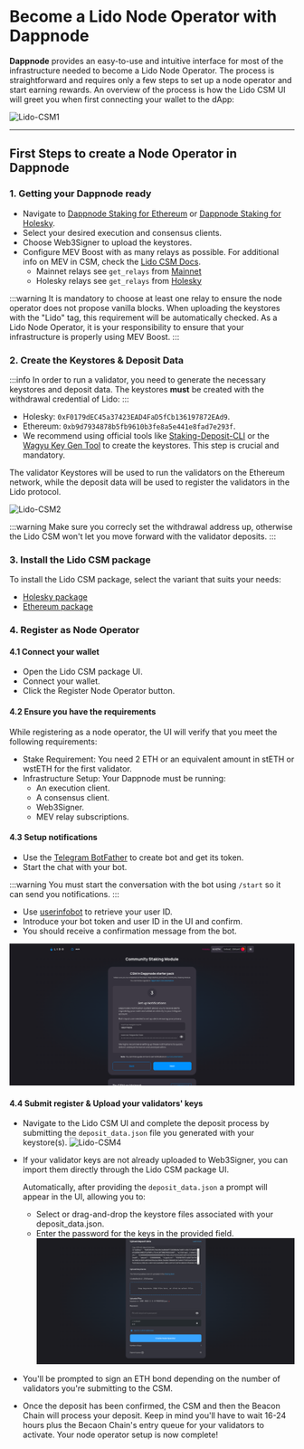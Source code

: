 # **Become a Lido Node Operator with Dappnode**

**Dappnode** provides an easy-to-use and intuitive interface for most of the infrastructure needed to become a Lido Node Operator. The process is straightforward and requires only a few steps to set up a node operator and start earning rewards. An overview of the process is how the Lido CSM UI will greet you when first connecting your wallet to the dApp:

![Lido-CSM1](/img/lido-csm-ss-docs1.png)

---

## **First Steps to create a Node Operator in Dappnode**

### 1. **Getting your Dappnode ready**

- Navigate to [Dappnode Staking for Ethereum](http://my.dappnode/stakers/ethereum) or [Dappnode Staking for Holesky](http://my.dappnode/stakers/holesky).
- Select your desired execution and consensus clients.
- Choose Web3Signer to upload the keystores.
- Configure MEV Boost with as many relays as possible. For additional info on MEV in CSM, check the [Lido CSM Docs](https://operatorportal.lido.fi/modules/community-staking-module).
  - Mainnet relays see `get_relays` from [Mainnet](https://etherscan.io/address/0xf95f069f9ad107938f6ba802a3da87892298610e#readContract)
  - Holesky relays see `get_relays` from [Holesky](https://holesky.etherscan.io/address/0x2d86C5855581194a386941806E38cA119E50aEA3#readContract)

:::warning
It is mandatory to choose at least one relay to ensure the node operator does not propose vanilla blocks. When uploading the keystores with the "Lido" tag, this requirement will be automatically checked. As a Lido Node Operator, it is your responsibility to ensure that your infrastructure is properly using MEV Boost.
:::

### 2. **Create the Keystores & Deposit Data**

:::info
In order to run a validator, you need to generate the necessary keystores and deposit data. The keystores **must** be created with the withdrawal credential of Lido:
:::

- Holesky: `0xF0179dEC45a37423EAD4FaD5fCb136197872EAd9`.
- Ethereum: `0xb9d7934878b5fb9610b3fe8a5e441e8fad7e293f`.
- We recommend using official tools like [Staking-Deposit-CLI](https://github.com/ethereum/staking-deposit-cli) or the [Wagyu Key Gen Tool](https://wagyu.gg/) to create the keystores. This step is crucial and mandatory.

The validator Keystores will be used to run the validators on the Ethereum network, while the deposit data will be used to register the validators in the Lido protocol.

![Lido-CSM2](/img/lido-csm-ss-docs2.png)

:::warning
Make sure you correcly set the withdrawal address up, otherwise the Lido CSM won't let you move forward with the validator deposits.
:::

### 3. Install the Lido CSM package

To install the Lido CSM package, select the variant that suits your needs:

- [Holesky package](http://my.dappnode/installer/dnp/lido-csm-holesky.dnp.dappnode.eth)
- [Ethereum package](http://my.dappnode/installer/dnp/lido-csm-mainnet.dnp.dappnode.eth)

### 4. Register as Node Operator

#### 4.1 Connect your wallet

- Open the Lido CSM package UI.
- Connect your wallet.
- Click the Register Node Operator button.

#### 4.2 Ensure you have the requirements

While registering as a node operator, the UI will verify that you meet the following requirements:

- Stake Requirement: You need 2 ETH or an equivalent amount in stETH or wstETH for the first validator.
- Infrastructure Setup: Your Dappnode must be running:
  - An execution client.
  - A consensus client.
  - Web3Signer.
  - MEV relay subscriptions.

#### 4.3 **Setup notifications**

- Use the [Telegram BotFather](https://core.telegram.org/bots/tutorial#obtain-your-bot-token) to create bot and get its token.
- Start the chat with your bot.

:::warning
You must start the conversation with the bot using `/start` so it can send you notifications.
:::

- Use [userinfobot](https://t.me/userinfobot) to retrieve your user ID.
- Introduce your bot token and user ID in the UI and confirm.
- You should receive a confirmation message from the bot.

![lido-notifications-onboarding](/img/lido-notifications-onboarding.png)

#### 4.4 **Submit register & Upload your validators' keys**

- Navigate to the Lido CSM UI and complete the deposit process by submitting the `deposit_data.json` file you generated with your keystore(s).
  ![Lido-CSM4](/img/lido-csm-ss-docs4.png)

- If your validator keys are not already uploaded to Web3Signer, you can import them directly through the Lido CSM package UI.

  Automatically, after providing the `deposit_data.json` a prompt will appear in the UI, allowing you to:

  - Select or drag-and-drop the keystore files associated with your deposit_data.json.
  - Enter the password for the keys in the provided field.
  ![Lido-CSM4](/img/lido-csm-ss-docs5.png)

- You'll be prompted to sign an ETH bond depending on the number of validators you're submitting to the CSM.
- Once the deposit has been confirmed, the CSM and then the Beacon Chain will process your deposit. Keep in mind you'll have to wait 16-24 hours plus the Becaon Chain's entry queue for your validators to activate. Your node operator setup is now complete!
